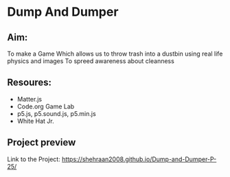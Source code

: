 # Dump And Dumper

## Aim:

To make a Game Which allows us to throw trash into a dustbin using real life physics and images To spreed awareness about cleanness

## Resoures:

- Matter.js
- Code.org Game Lab
- p5.js, p5.sound.js, p5.min.js
- White Hat Jr.

## Project preview
Link to the Project: https://shehraan2008.github.io/Dump-and-Dumper-P-25/

